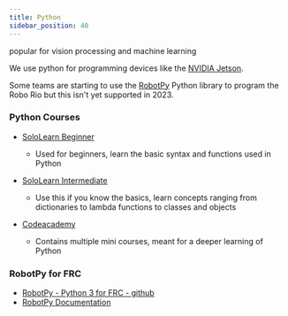 ```yaml
---
title: Python
sidebar_position: 40
---
```

popular for vision processing and machine learning

We use python for programming devices like the [NVIDIA Jetson](/docs/advanced-topics/nvidia-jetson).

Some teams are starting to use the [RobotPy](/docs/learn-to-code/python#robotpy-for-frc) Python library to program the Robo Rio but this isn't yet supported in 2023.
### Python Courses
- [SoloLearn Beginner](https://www.sololearn.com/learn/courses/python-introduction)
  - Used for beginners, learn the basic syntax and functions used in Python

- [SoloLearn Intermediate](https://www.sololearn.com/learn/courses/python-intermediate)
  - Use this if you know the basics, learn concepts ranging from dictionaries to lambda functions to classes and objects

- [Codeacademy](https://www.codecademy.com/catalog/language/python)
  -  Contains multiple mini courses, meant for a deeper learning of Python

### RobotPy for FRC
- [RobotPy - Python 3 for FRC - github](https://robotpy.github.io)
- [RobotPy Documentation](https://robotpy.readthedocs.io/en/stable/)